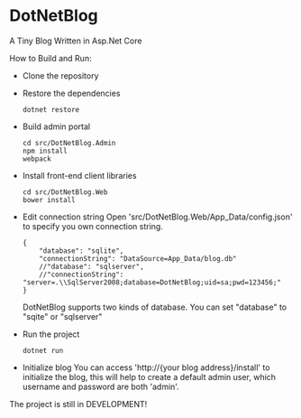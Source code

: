 # DotNetBlog
A Tiny Blog Written in Asp.Net Core

How to Build and Run:

*   Clone the repository
*   Restore the dependencies

    ```
    dotnet restore
    ```
*   Build admin portal

    ```
    cd src/DotNetBlog.Admin
	npm install
    webpack
    ```
*   Install front-end client libraries

    ```
    cd src/DotNetBlog.Web
	bower install
    ```
*   Edit connection string
	Open 'src/DotNetBlog.Web/App_Data/config.json' to specify you own connection string.

    ```
    {
        "database": "sqlite",
        "connectionString": "DataSource=App_Data/blog.db"
        //"database": "sqlserver",
        //"connectionString": "server=.\\SqlServer2008;database=DotNetBlog;uid=sa;pwd=123456;"
    }
    ```

    DotNetBlog supports two kinds of database. You can set "database" to "sqite" or "sqlserver"
*   Run the project

    ```
    dotnet run
    ```
*   Initialize blog
    You can access 'http://{your blog address}/install' to initialize the blog, this will help to create a default admin user, which username and password are both 'admin'.

The project is still in DEVELOPMENT!